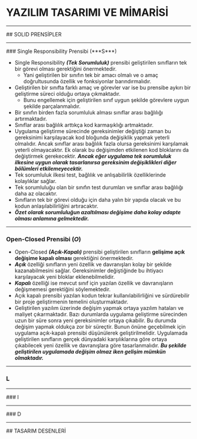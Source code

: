 # YAZILIM TASARIMI VE MİMARİSİ
<hr></hr>
## SOLID PRENSİPLER
<hr></hr>
### Single Responsibility Prensibi (***S***)

* Single Responsibility ***(Tek Sorumluluk)*** prensibi geliştirilen sınıfların tek bir görevi olması gerektiğini önermektedir.
  * Yani geliştirilen bir sınıfın tek bir amacı olmalı ve o amaç doğrultusunda özellik ve fonksiyonlar barındırmalıdır.
* Geliştirilen bir sınıfta farklı amaç ve görevler var ise bu prensibe aykırı bir geliştirme süreci olduğu ortaya çıkmaktadır.
  * Bunu engellemek için geliştirilen sınıf uygun şekilde görevlere uygun şekilde parçalanmalıdır.
* Bir sınıfın birden fazla sorumluluk alması sınıflar arası bağlılığı artırmaktadır.
* Sınıflar arası bağlılık arttıkça kod karmaşıklığı artmaktadır.
* Uygulama geliştirme sürecinde gereksinimler değiştiği zaman bu gereksinimi karşılayacak kod bloğunda değişiklik yapmak yeterli olmalıdır. Ancak sınıflar arası bağlılık fazla olursa gereksinimi karşılamak yeterli olmayacaktır. Ek olarak bu değişimden etkilenen kod bloklarını da değiştirmek gerekecektir. ***Ancak eğer uygulama tek sorumluluk ilkesine uygun olarak tasarlanırsa gereksinim değişiklikleri diğer bölümleri etkilemeyecektir.***
* Tek sorumluluk ilkesi test, bağlılık ve anlışabilirlik özelliklerinde kolaylıklar sağlar.
* Tek sorumluluğu olan bir sınıfın test durumları ve sınıflar arası bağlılığı daha az olacaktır.
* Sınıfların tek bir görevi olduğu için daha yalın bir yapıda olacak ve bu kodun anlaşılabilirliğini artıracaktır.
* ***Özet olarak sorumluluğun azaltılması değişime daha kolay adapte olması anlamına gelmektedir.***
<hr></hr>

### Open-Closed Prensibi (***O***)

* Open-Closed ***(Açık-Kapalı)*** prensibi geliştirilen sınıfların __gelişime açık değişime kapalı olması__ gerektiğini önermektedir.
* ***Açık*** özelliği sınıfların yeni özellik ve davranışları kolay bir şekilde kazanabilmesini sağlar. Gereksinimler değiştiğinde bu ihtiyacı karşılayacak yeni bloklar eklenebilmelidir.
* ***Kapalı*** özelliği ise mevcut sınıf için yazılan özellik ve davranışların değişmemesi gerektiğini söylemektedir.
* Açık kapalı prensibi yazılan kodun tekrar kullanılabilirliğini ve sürdürebilir bir proje geliştirmenin temelini oluşturmaktadır.
* Geliştirilen yazılım üzerinde değişim yapmak ortaya yazılım hataları ve maliyet çıkarmaktadır. Bazı durumlarda uygulama geliştirme sürecinden uzun bir süre sonra yeni gereksinimler ortaya çıkabilir. Bu durumda değişim yapmak oldukça zor bir süreçtir. Bunun önüne geçebilmek için uygulama açık-kapalı prensibi düşünülerek geliştirilmelidir. Uygulamada geliştirilen sınıfların gerçek dünyadaki karşılıklarına göre ortaya çıkabilecek yeni özellik ve davranışlara göre tasarlanmalıdır. ***Bu şekilde geliştirilen uygulamada değişim olmaz iken gelişim mümkün olmaktadır.***
<hr></hr>

### L

<hr></hr>
### I

<hr></hr>
### D

<hr></hr>
## TASARIM DESENLERİ

